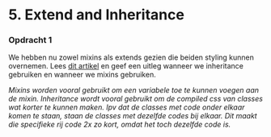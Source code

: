 # **5. Extend and Inheritance**
### **Opdracht 1**

We hebben nu zowel mixins als extends gezien die beiden styling kunnen overnemen. Lees [dit artikel](https://medium.com/stories-from-the-keen/when-to-use-extends-vs-mixins-in-sass-b09d55abd53) en geef een uitleg wanneer we inheritance gebruiken en wanneer we mixins gebruiken.

*Mixins worden vooral gebruikt om een variabele toe te kunnen voegen aan de mixin. Inheritance wordt vooral gebruikt om de compiled css van classes wat korter te kunnen maken. Ipv dat de classes met code onder elkaar komen te staan, staan de classes met dezelfde codes bij elkaar. Dit maakt die specifieke rij code 2x zo kort, omdat het toch dezelfde code is.*